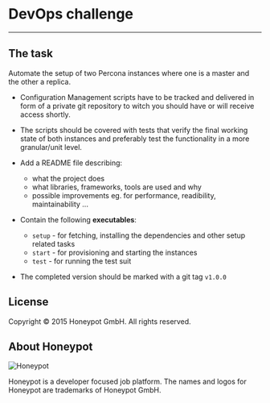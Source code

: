 # DevOps challenge

---

The task
--------

Automate the setup of two Percona instances where one is a master
and the other a replica.

* Configuration Management scripts have to be tracked and delivered in form
of a private git repository to witch you should have or will receive
access shortly.

* The scripts should be covered with tests that verify the final working state
of both instances and preferably test the functionality in a more granular/unit level.

* Add a README file describing:
  - what the project does
  - what libraries, frameworks, tools are used and why
  - possible improvements eg. for performance, readibility, maintainability ...

* Contain the following **executables**:
  - `setup` - for fetching, installing the dependencies and other setup
  related tasks
  - `start` - for provisioning and starting the instances
  - `test` - for running the test suit

* The completed version should be marked with a git tag `v1.0.0`


License
-------

Copyright © 2015 Honeypot GmbH. All rights reserved.


About Honeypot
--------------

![Honeypot](https://www.honeypot.io/logo.png)

Honeypot is a developer focused job platform.
The names and logos for Honeypot are trademarks of Honeypot GmbH.
